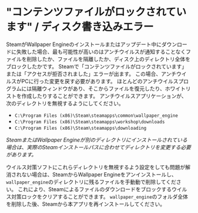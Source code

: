 # "コンテンツファイルがロックされています" / ディスク書き込みエラー

SteamがWallpaper Engineのインストールまたはアップデート中にダウンロードに失敗した場合、最も可能性が高いのはアンチウイルスが通知することなくファイルを削除したか、ファイルを隔離したか、ディスク上のディレクトリ全体をブロックしたかです。 Steamで「コンテンツファイルがロックされています」または「アクセスが拒否されました」エラーが出ます。 この場合、アンチウイルスがPCに行った変更を戻す必要があります。 ほとんどのアンチウイルスプログラムには隔離ウィンドウがあり、そこからファイルを復元したり、ホワイトリストを作成したりすることができます。 アンチウイルスアプリケーションが、次のディレクトリを無視するようにしてください。

* `C:\Program Files (x86)\Steam\steamapps\common\wallpaper_engine`
* `C:\Program Files (x86)\Steam\steamapps\workshop\downloads`
* `C:\Program Files (x86)\Steam\steamapps\downloading`

*SteamまたはWallpaper Engineが別のディレクトリにインストールされている場合は、実際のSteamインストールパスに合わせてディレクトリを変更する必要があります。*

ウイルス対策ソフトにこれらディレクトリを無視するよう設定をしても問題が解消されない場合は、SteamからWallpaper Engineをアンインストールし、`wallpaper_engine`のディレクトリに残るファイルを手動動で削除してください。 これにより、Steamによるファイルのダウンロードをブロックするウイルス対策ロックをクリアすることができます。 `wallpaper_engine`のフォルダ全体を削除した後、Steamから本アプリを再インストールしてください。